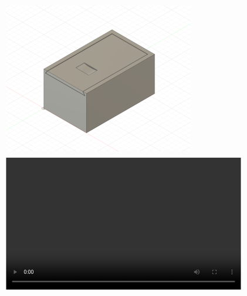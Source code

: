 ![Alt text](SlidingDovetailLidBox.png)

<video width="640" height="360" controls>
  <source src="Open-Close.mp4" type="video/mp4">
  Your browser does not support the video tag.
</video>
